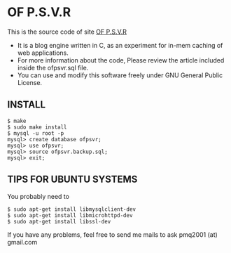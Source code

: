 # OF P.S.V.R

This is the source code of site [OF P.S.V.R](http://blog.ofpsvr.org)

* It is a blog engine written in C, as an experiment for in-mem caching of web applications.
* For more information about the code, Please review the article included inside the ofpsvr.sql file.
* You can use and modify this software freely under GNU General Public License.


## INSTALL

	$ make
	$ sudo make install
	$ mysql -u root -p
	mysql> create database ofpsvr;
	mysql> use ofpsvr;
	mysql> source ofpsvr.backup.sql;
	mysql> exit;



## TIPS FOR UBUNTU SYSTEMS
You probably need to

	$ sudo apt-get install libmysqlclient-dev
	$ sudo apt-get install libmicrohttpd-dev
	$ sudo apt-get install libssl-dev

If you have any problems, feel free to send me mails to ask
pmq2001 (at) gmail.com
